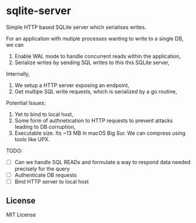 # sqlite-server
Simple HTTP based SQLite server which serialises writes.

For an application with mutiple processes wanting to write to a single DB, we can

1. Enable WAL mode to handle concurrent reads within the application,
2. Serialize writes by sending SQL writes to this this SQLite server,

Internally, 

1. We setup a HTTP server exposing an endpoint,
2. Get multipe SQL write requests, which is serialized by a go routine,


Potential Issues:

1. Yet to bind to local host,
2. Some form of authnetication to HTTP requests to prevent attacks leading to DB corruption,
3. Executable size. Its ~13 MB in macOS Big Sur. We can compress using tools like UPX.


TODO:

- [ ] Can we handle SQL READs and formulate a way to respond data needed precisely for the query
- [ ] Authenticate DB requests
- [ ] Bind HTTP server to local host 

## License

MIT License
